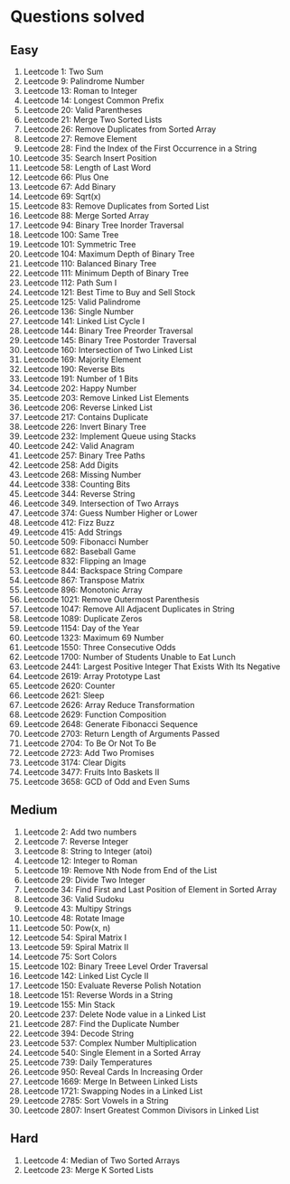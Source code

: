 # Questions solved

## Easy

1. Leetcode 1: Two Sum
2. Leetcode 9: Palindrome Number
3. Leetcode 13: Roman to Integer
4. Leetcode 14: Longest Common Prefix
5. Leetcode 20: Valid Parentheses
6. Leetcode 21: Merge Two Sorted Lists
7. Leetcode 26: Remove Duplicates from Sorted Array
8. Leetcode 27: Remove Element
9. Leetcode 28: Find the Index of the First Occurrence in a String
10. Leetcode 35: Search Insert Position
11. Leetcode 58: Length of Last Word
12. Leetcode 66: Plus One
13. Leetcode 67: Add Binary
14. Leetcode 69: Sqrt(x)
15. Leetcode 83: Remove Duplicates from Sorted List
16. Leetcode 88: Merge Sorted Array
17. Leetcode 94: Binary Tree Inorder Traversal
18. Leetcode 100: Same Tree
19. Leetcode 101: Symmetric Tree
20. Leetcode 104: Maximum Depth of Binary Tree
21. Leetcode 110: Balanced Binary Tree
22. Leetcode 111: Minimum Depth of Binary Tree 
23. Leetcode 112: Path Sum I
24. Leetcode 121: Best Time to Buy and Sell Stock
25. Leetcode 125: Valid Palindrome
26. Leetcode 136: Single Number
27. Leetcode 141: Linked List Cycle I
28. Leetcode 144: Binary Tree Preorder Traversal
29. Leetcode 145: Binary Tree Postorder Traversal
30. Leetcode 160: Intersection of Two Linked List
31. Leetcode 169: Majority Element
32. Leetcode 190: Reverse Bits
33. Leetcode 191: Number of 1 Bits
34. Leetcode 202: Happy Number
35. Leetcode 203: Remove Linked List Elements
36. Leetcode 206: Reverse Linked List
37. Leetcode 217: Contains Duplicate
38. Leetcode 226: Invert Binary Tree
39. Leetcode 232: Implement Queue using Stacks
40. Leetcode 242: Valid Anagram
41. Leetcode 257: Binary Tree Paths
42. Leetcode 258: Add Digits
43. Leetcode 268: Missing Number
44. Leetcode 338: Counting Bits
45. Leetcode 344: Reverse String
46. Leetcode 349. Intersection of Two Arrays
47. Leetcode 374: Guess Number Higher or Lower
48. Leetcode 412: Fizz Buzz
49. Leetcode 415: Add Strings
50. Leetcode 509: Fibonacci Number
51. Leetcode 682: Baseball Game
52. Leetcode 832: Flipping an Image
53. Leetcode 844: Backspace String Compare
54. Leetcode 867: Transpose Matrix
55. Leetcode 896: Monotonic Array
56. Leetcode 1021: Remove Outermost Parenthesis
57. Leetcode 1047: Remove All Adjacent Duplicates in String
58. Leetcode 1089: Duplicate Zeros
59. Leetcode 1154: Day of the Year
60. Leetcode 1323: Maximum 69 Number
61. Leetcode 1550: Three Consecutive Odds
62. Leetcode 1700: Number of Students Unable to Eat Lunch
63. Leetcode 2441: Largest Positive Integer That Exists With Its Negative
64. Leetcode 2619: Array Prototype Last
65. Leetcode 2620: Counter
66. Leetcode 2621: Sleep
67. Leetcode 2626: Array Reduce Transformation
68. Leetcode 2629: Function Composition
69. Leetcode 2648: Generate Fibonacci Sequence
70. Leetcode 2703: Return Length of Arguments Passed
71. Leetcode 2704: To Be Or Not To Be
72. Leetcode 2723: Add Two Promises
73. Leetcode 3174: Clear Digits
74. Leetcode 3477: Fruits Into Baskets II
75. Leetcode 3658: GCD of Odd and Even Sums

## Medium

1. Leetcode 2: Add two numbers
2. Leetcode 7: Reverse Integer
3. Leetcode 8: String to Integer (atoi)
4. Leetcode 12: Integer to Roman
5. Leetcode 19: Remove Nth Node from End of the List
6. Leetcode 29: Divide Two Integer
7. Leetcode 34: Find First and Last Position of Element in Sorted Array
8. Leetcode 36: Valid Sudoku
9. Leetcode 43: Multipy Strings
10. Leetcode 48: Rotate Image
11. Leetcode 50: Pow(x, n)
12. Leetcode 54: Spiral Matrix I
13. Leetcode 59: Spiral Matrix II
14. Leetcode 75: Sort Colors
15. Leetcode 102: Binary Treee Level Order Traversal
16. Leetcode 142: Linked List Cycle II
17. Leetcode 150: Evaluate Reverse Polish Notation
18. Leetcode 151: Reverse Words in a String
19. Leetcode 155: Min Stack
20. Leetcode 237: Delete Node value in a Linked List
21. Leetcode 287: Find the Duplicate Number
22. Leetcode 394: Decode String
23. Leetcode 537: Complex Number Multiplication
24. Leetcode 540: Single Element in a Sorted Array
25. Leetcode 739: Daily Temperatures
26. Leetcode 950: Reveal Cards In Increasing Order
27. Leetcode 1669: Merge In Between Linked Lists
28. Leetcode 1721: Swapping Nodes in a Linked List
29. Leetcode 2785: Sort Vowels in a String
30. Leetcode 2807: Insert Greatest Common Divisors in Linked List

## Hard

1. Leetcode 4: Median of Two Sorted Arrays
2. Leetcode 23: Merge K Sorted Lists
